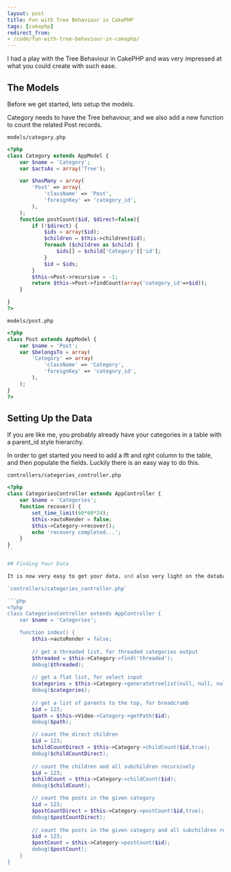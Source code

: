 ```yaml
---
layout: post
title: Fun with Tree Behaviour in CakePHP
tags: [cakephp]
redirect_from:
- /code/fun-with-tree-behaviour-in-cakephp/
---
```

I had a play with the Tree Behaviour in CakePHP and was very impressed at what you could create with such ease.

<!--break-->

## The Models

Before we get started, lets setup the models.

Category needs to have the Tree behaviour, and we also add a new function to count the related Post records.

`models/category.php`
```php
<?php
class Category extends AppModel {
	var $name = 'Category';
	var $actsAs = array('Tree');

	var $hasMany = array(
		'Post' => array(
			'className' => 'Post',
			'foreignKey' => 'category_id',
		),
	);
	function postCount($id, $direct=false){
		if (!$direct) {
			$ids = array($id);
			$children = $this->children($id);
			foreach ($children as $child) {
				$ids[] = $child['Category']['id'];
			}
			$id = $ids;
		}
		$this->Post->recursive = -1;
		return $this->Post->findCount(array('category_id'=>$id));
	}

}
?>
```

`models/post.php`

```php
<?php
class Post extends AppModel {
	var $name = 'Post';
    var $belongsTo = array(
        'Category' => array(
            'className' => 'Category',
            'foreignKey' => 'category_id',
        ),
	);
}
?>
```

## Setting Up the Data

If you are like me, you probably already have your categories in a table with a parent_id style hierarchy.

In order to get started you need to add a lft and rght column to the table, and then populate the fields.  Luckily there is an easy way to do this.

`controllers/categories_controller.php`

```php
<?php
class CategoriesController extends AppController {
	var $name = 'Categories';
	function recover() {
		set_time_limit(60*60*24);
		$this->autoRender = false;
		$this->Category->recover();
		echo 'recovery completed...';
	}
}
``

## Finding Your Data

It is now very easy to get your data, and also very light on the database.

`controllers/categories_controller.php`

```php
<?php
class CategoriesController extends AppController {
	var $name = 'Categories';

	function index() {
		$this->autoRender = false;
		
		// get a threaded list, for threaded categories output
		$threaded = $this->Category->find('threaded');
		debug($threaded);		
		
		// get a flat list, for select input
        $categories = $this->Category->generatetreelist(null, null, null, ' --| ');
		debug($categories);		
		
		// get a list of parents to the top, for breadcrumb
		$id = 123;
		$path = $this->Video->Category->getPath($id);
		debug($path); 

		// count the direct children
		$id = 123;
		$childCountDirect = $this->Category->childCount($id,true); 
		debug($childCountDirect); 
		
		// count the children and all subchildren recursively 
		$id = 123;
		$childCount = $this->Category->childCount($id); 
		debug($childCount); 

		// count the posts in the given category
		$id = 123;
		$postCountDirect = $this->Category->postCount($id,true); 
		debug($postCountDirect); 
		
		// count the posts in the given category and all subchildren recursively
		$id = 123;
		$postCount = $this->Category->postCount($id); 
		debug($postCount); 
	}
}
```
